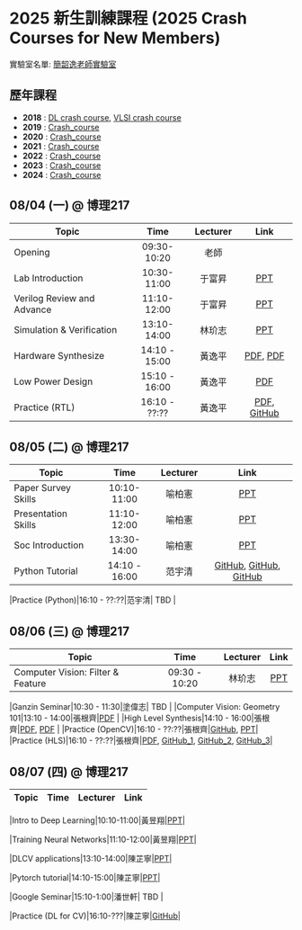 # 2025 新生訓練課程 (2025 Crash Courses for New Members)
實驗室名單:
[簡韶逸老師實驗室](http://media.ee.ntu.edu.tw/)

## 歷年課程

+ **2018** : [DL crash course](./2018/2018_DL_Crash_Course.md), [VLSI crash course](./2018/2018_VLSI_Crash_Course.md)
+ **2019** : [Crash_course](./2019/README.md)
+ **2020** : [Crash_course](./2020/README.md)
+ **2021** : [Crash_course](./2021/README.md)
+ **2022** : [Crash_course](./2022/README.md)
+ **2023** : [Crash_course](./2023/README.md)
+ **2024** : [Crash_course](./2024/README.md)

## 08/04 (一) @ 博理217
|Topic|Time|Lecturer|Link|
|---|:---:|:---:|:---:|
|Opening|09:30-10:20|老師| |
|Lab Introduction|10:30-11:00|于富昇|[PPT](http://media.ee.ntu.edu.tw/crash_course/2025/2025_intro_lab.pptx)|
|Verilog Review and Advance|11:10-12:00|于富昇|[PPT](http://media.ee.ntu.edu.tw/crash_course/2025/2025_verilog_review_advance.pptx)|
|Simulation & Verification|13:10-14:00|林玠志|[PPT](http://media.ee.ntu.edu.tw/crash_course/2025/2025_rtl_verification.pptx)|
|Hardware Synthesize|14:10 - 15:00|黃逸平|[PDF](http://media.ee.ntu.edu.tw/crash_course/2025/2025_logic_synthesis.pdf), [PDF](http://media.ee.ntu.edu.tw/crash_course/2025/2025_designware_ip.pdf) |
|Low Power Design|15:10 - 16:00|黃逸平|[PDF](http://media.ee.ntu.edu.tw/crash_course/2025/2025_Low_Power_Fundamentals_to_SOC_Low_Power_Design.pdf)|
|Practice (RTL)|16:10 - ??:??|黃逸平|[PDF](http://media.ee.ntu.edu.tw/crash_course/2025/2025_rtl_basic_practice.pdf), [GitHub](https://github.com/mediaic/VLSI_Lab1)|

## 08/05 (二) @ 博理217
|Topic|Time|Lecturer|Link|
|---|:---:|:---:|:---:|
|Paper Survey Skills|10:10-11:00|喻柏憲|[PPT](http://media.ee.ntu.edu.tw/crash_course/2025/2025_paper_survey_skills.pptx)|
|Presentation Skills|11:10-12:00|喻柏憲|[PPT](http://media.ee.ntu.edu.tw/crash_course/2025/2025_how_to_present.pptx)|
|Soc Introduction|13:30-14:00|喻柏憲|[PPT](http://media.ee.ntu.edu.tw/crash_course/2025/2025_soc_introduction.pptx)|
|Python Tutorial|14:10 - 16:00|范宇清|[GitHub](https://github.com/mediaic/CV_Course_Tutorial/blob/master/python_tutorial.ipynb), [GitHub](https://github.com/mediaic/CV_Course_Tutorial/blob/master/numpy_tutorial.ipynb), [GitHub](https://github.com/mediaic/CV_Course_Tutorial/blob/master/OpenCV/hello_opencv.ipynb) |
<!--- TODO --->
|Practice (Python)|16:10 - ??:??|范宇清| TBD |

## 08/06 (三) @ 博理217
|Topic|Time|Lecturer|Link|
|---|:---:|:---:|:---:|
|Computer Vision: Filter & Feature|09:30 - 10:20|林玠志|[PPT](http://media.ee.ntu.edu.tw/crash_course/2025/2025_cv_filter_feature.pptx)|
<!--- TODO --->
|Ganzin Seminar|10:30 - 11:30|塗偉志| TBD |
|Computer Vision: Geometry 101|13:10 - 14:00|張根齊|[PDF](http://media.ee.ntu.edu.tw/crash_course/2025/2025_geometry.pdf) |
|High Level Synthesis|14:10 - 16:00|張根齊|[PDF](http://media.ee.ntu.edu.tw/crash_course/2025/2025_hls_introduction_and_lab.pdf), [PDF](http://media.ee.ntu.edu.tw/crash_course/2025/2025_hls101_v3.pdf) |
|Practice (OpenCV)|16:10 - ??:??|張根齊|[GitHub](https://github.com/mediaic/Python_OpenCV_Lab), [PPT](http://media.ee.ntu.edu.tw/crash_course/2024/2024_python_opencv_lab.pptx)|
|Practice (HLS)|16:10 - ??:??|張根齊|[PDF](http://media.ee.ntu.edu.tw/crash_course/2025/2025_online_fpga_manual.pdf), [GitHub_1](https://github.com/bol-edu/course-lab_1.git), [GitHub_2](https://github.com/mediaic/boledu-hls-course-lab_2.git), [GitHub_3](https://github.com/mediaic/boledu-hls-course-lab_3.git)|

## 08/07 (四) @ 博理217
|Topic|Time|Lecturer|Link|
|---|:---:|:---:|:---:|
<!--- TODO --->
|Intro to Deep Learning|10:10-11:00|黃昱翔|[PPT](http://media.ee.ntu.edu.tw/crash_course/2024/2024_intro_dl.pptx)|
<!--- TODO --->
|Training Neural Networks|11:10-12:00|黃昱翔|[PPT](http://media.ee.ntu.edu.tw/crash_course/2024/2024_dl.pptx)|
<!--- TODO --->
|DLCV applications|13:10-14:00|陳芷寧|[PPT](http://media.ee.ntu.edu.tw/crash_course/2024/2024_dlcv_application.pptx)|
<!--- TODO --->
|Pytorch tutorial|14:10-15:00|陳芷寧|[PPT](http://media.ee.ntu.edu.tw/crash_course/2024/2024_pytorch_tutorial.pptx)|
<!--- TODO --->
|Google Seminar|15:10-1:00|潘世軒| TBD |
<!--- TODO --->
|Practice (DL for CV)|16:10-???|陳芷寧|[GitHub](https://github.com/mediaic/DL_Practice)|
